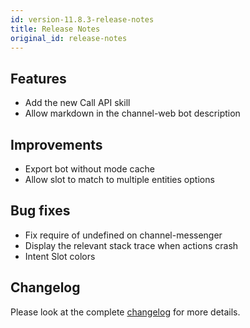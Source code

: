```yaml
---
id: version-11.8.3-release-notes
title: Release Notes
original_id: release-notes
---
```


## Features

- Add the new Call API skill
- Allow markdown in the channel-web bot description

## Improvements

- Export bot without mode cache
- Allow slot to match to multiple entities options

## Bug fixes

- Fix require of undefined on channel-messenger
- Display the relevant stack trace when actions crash
- Intent Slot colors

## Changelog

Please look at the complete [changelog](https://github.com/botpress/botpress/blob/master/CHANGELOG.md) for more details.
